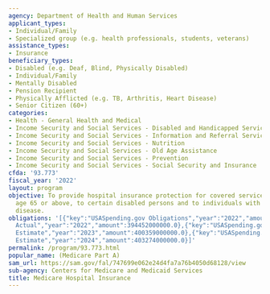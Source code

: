 ```yaml
---
agency: Department of Health and Human Services
applicant_types:
- Individual/Family
- Specialized group (e.g. health professionals, students, veterans)
assistance_types:
- Insurance
beneficiary_types:
- Disabled (e.g. Deaf, Blind, Physically Disabled)
- Individual/Family
- Mentally Disabled
- Pension Recipient
- Physically Afflicted (e.g. TB, Arthritis, Heart Disease)
- Senior Citizen (60+)
categories:
- Health - General Health and Medical
- Income Security and Social Services - Disabled and Handicapped Services
- Income Security and Social Services - Information and Referral Services
- Income Security and Social Services - Nutrition
- Income Security and Social Services - Old Age Assistance
- Income Security and Social Services - Prevention
- Income Security and Social Services - Social Security and Insurance
cfda: '93.773'
fiscal_year: '2022'
layout: program
objective: To provide hospital insurance protection for covered services to persons
  age 65 or above, to certain disabled persons and to individuals with chronic renal
  disease.
obligations: '[{"key":"USASpending.gov Obligations","year":"2022","amount":338651502277.16},{"key":"SAM.gov
  Actual","year":"2022","amount":394452000000.0},{"key":"USASpending.gov Obligations","year":"2023","amount":292320370647.09},{"key":"SAM.gov
  Estimate","year":"2023","amount":400359000000.0},{"key":"USASpending.gov Obligations","year":"2024","amount":0.0},{"key":"SAM.gov
  Estimate","year":"2024","amount":403274000000.0}]'
permalink: /program/93.773.html
popular_name: (Medicare Part A)
sam_url: https://sam.gov/fal/747699e062e24d4fa7a76b4050d68128/view
sub-agency: Centers for Medicare and Medicaid Services
title: Medicare Hospital Insurance
---
```

